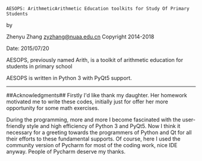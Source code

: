 ```
AESOPS: ArithmeticArithmetic Education toolkits for Study Of Primary Students
```
by

Zhenyu Zhang
zyzhang@nuaa.edu.cn
Copyright 2014-2018


Date: 2015/07/20

AESOPS, previously named Arith, is a toolkit of arithmetic education for students in primary school

AESOPS is written in Python 3 with PyQt5 support.

----------

##Acknowledgments##
Firstly I'd like thank my daughter. Her homework motivated me to write these codes, initially just for offer her more opportunity for some math exercises.

During the programming, more and more I become fascinated with the user-friendly style and high efficiency of Python 3 and PyQt5. Now I think it necessary for a greeting towards the programmers of Python and Qt for all their efforts to these fundamental supports. Of course, here I used the community  version of Pycharm for most of the coding work, nice IDE anyway. People of Pycharm deserve my thanks.

